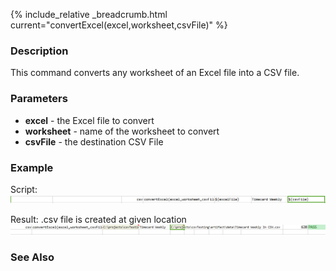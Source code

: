 {% include_relative _breadcrumb.html current="convertExcel(excel,worksheet,csvFile)" %}


### Description
This command converts any worksheet of an Excel file into a CSV file. 


### Parameters
- **excel** \- the Excel file to convert
- **worksheet** \- name of the worksheet to convert
- **csvFile** \- the destination CSV File


### Example
Script:
![script](image/convertExcel_01.png)

Result: .csv file is created at given location
![output](image/convertExcel_02.png)


### See Also
